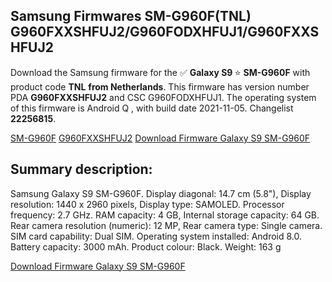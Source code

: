 <h2>Samsung Firmwares SM-G960F(TNL) G960FXXSHFUJ2/G960FODXHFUJ1/G960FXXSHFUJ2</h2>
Download the Samsung firmware for the ✅ <strong>Galaxy S9 </strong> ⭐ <strong>SM-G960F</strong> with product code <strong>TNL</strong> <strong> from Netherlands</strong>. This firmware has version number PDA <strong>G960FXXSHFUJ2</strong> and CSC G960FODXHFUJ1. The operating system of this firmware is Android Q , with build date 2021-11-05. Changelist <strong>22256815</strong>.


[SM-G960F](https://samfirm.shop/samsung/model/SM-G960F)
[G960FXXSHFUJ2](https://samfirm.shop/samsung/pda/G960FXXSHFUJ2)
[Download Firmware Galaxy S9 SM-G960F](https://samfirm.shop/samsung/firmware/472506)
<h2>Summary description:</h2>
<p>Samsung Galaxy S9 SM-G960F. Display diagonal: 14.7 cm (5.8"), Display resolution: 1440 x 2960 pixels, Display type: SAMOLED. Processor frequency: 2.7 GHz. RAM capacity: 4 GB, Internal storage capacity: 64 GB. Rear camera resolution (numeric): 12 MP, Rear camera type: Single camera. SIM card capability: Dual SIM. Operating system installed: Android 8.0. Battery capacity: 3000 mAh. Product colour: Black. Weight: 163 g</p>


[Download Firmware Galaxy S9 SM-G960F](https://samfirm.shop/samsung/firmware/472506)
